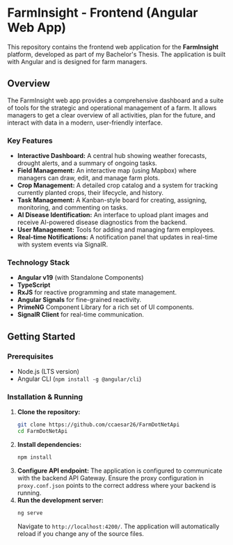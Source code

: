 # FarmInsight - Frontend (Angular Web App)

This repository contains the frontend web application for the **FarmInsight** platform, developed as part of my Bachelor's Thesis. The application is built with Angular and is designed for farm managers.

## Overview

The FarmInsight web app provides a comprehensive dashboard and a suite of tools for the strategic and operational management of a farm. It allows managers to get a clear overview of all activities, plan for the future, and interact with data in a modern, user-friendly interface.

### Key Features
*   **Interactive Dashboard:** A central hub showing weather forecasts, drought alerts, and a summary of ongoing tasks.
*   **Field Management:** An interactive map (using Mapbox) where managers can draw, edit, and manage farm plots.
*   **Crop Management:** A detailed crop catalog and a system for tracking currently planted crops, their lifecycle, and history.
*   **Task Management:** A Kanban-style board for creating, assigning, monitoring, and commenting on tasks.
*   **AI Disease Identification:** An interface to upload plant images and receive AI-powered disease diagnostics from the backend.
*   **User Management:** Tools for adding and managing farm employees.
*   **Real-time Notifications:** A notification panel that updates in real-time with system events via SignalR.

### Technology Stack

*   **Angular v19** (with Standalone Components)
*   **TypeScript**
*   **RxJS** for reactive programming and state management.
*   **Angular Signals** for fine-grained reactivity.
*   **PrimeNG** Component Library for a rich set of UI components.
*   **SignalR Client** for real-time communication.

## Getting Started

### Prerequisites
*   Node.js (LTS version)
*   Angular CLI (`npm install -g @angular/cli`)

### Installation & Running
1.  **Clone the repository:**
    ```sh
    git clone https://github.com/ccaesar26/FarmDotNetApi
    cd FarmDotNetApi
    ```
2.  **Install dependencies:**
    ```sh
    npm install
    ```
3.  **Configure API endpoint:**
    The application is configured to communicate with the backend API Gateway. Ensure the proxy configuration in `proxy.conf.json` points to the correct address where your backend is running.
4.  **Run the development server:**
    ```sh
    ng serve
    ```
    Navigate to `http://localhost:4200/`. The application will automatically reload if you change any of the source files.
